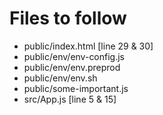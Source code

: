 # Files to follow

- public/index.html [line 29 & 30]
- public/env/env-config.js
- public/env/env.preprod
- public/env/env.sh
- public/some-important.js
- src/App.js [line 5 & 15]